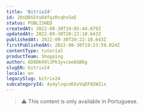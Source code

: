 ```yaml
---
title: 'Bitrix24'
id: 20sDDS5YuO4fqzRcqhsSeE
status: PUBLISHED
createdAt: 2022-08-30T19:05:44.679Z
updatedAt: 2022-09-30T20:22:10.643Z
publishedAt: 2022-09-30T20:22:10.643Z
firstPublishedAt: 2022-08-30T19:23:59.024Z
contentType: tutorial
productTeam: Shopping
author: 6DODK49lJPk3yvcoe6GB6g
slugEN: bitrix24
locale: en
legacySlug: bitrix24
subcategoryId: 4y4ylvqceE6vVqEF8IWZix
---
```


>⚠️ This content is only available in Portuguese.
